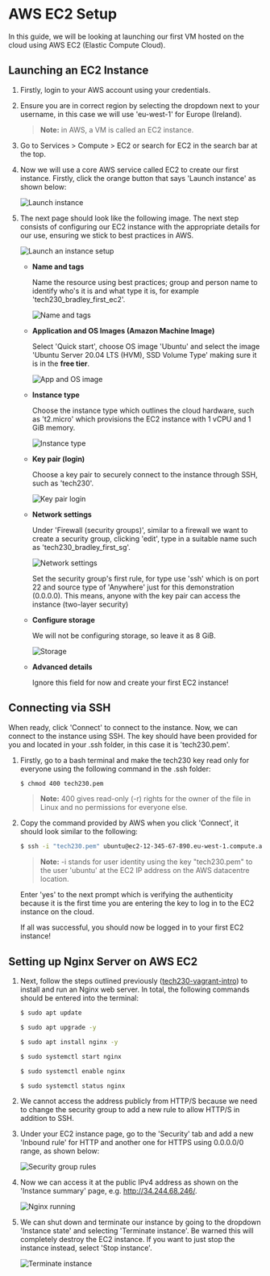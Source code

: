 # AWS EC2 Setup

In this guide, we will be looking at launching our first VM hosted on the cloud using AWS EC2 (Elastic Compute Cloud).

## Launching an EC2 Instance

1. Firstly, login to your AWS account using your credentials.

2. Ensure you are in correct region by selecting the dropdown next to your username, in this case we will use 'eu-west-1' for Europe (Ireland).

    > **Note:** in AWS, a VM is called an EC2 instance.

3. Go to Services > Compute > EC2 or search for EC2 in the search bar at the top.

4. Now we will use a core AWS service called EC2 to create our first instance. Firstly, click the orange button that says 'Launch instance' as shown below:

    ![Launch instance](images/launch-instance.png)

5. The next page should look like the following image. The next step consists of configuring our EC2 instance with the appropriate details for our use, ensuring we stick to best practices in AWS.

    ![Launch an instance setup](images/aws-ec2.png)

   - **Name and tags**

        Name the resource using best practices; group and person name to identify who's it is and what type it is, for example 'tech230_bradley_first_ec2'.

        ![Name and tags](images/name-tag.png)

   - **Application and OS Images (Amazon Machine Image)**

        Select 'Quick start', choose OS image 'Ubuntu' and select the image 'Ubuntu Server 20.04 LTS (HVM), SSD Volume Type' making sure it is in the **free tier**.

        ![App and OS image](images/app-os-image.png)

   - **Instance type**

        Choose the instance type which outlines the cloud hardware, such as 't2.micro' which provisions the EC2 instance with 1 vCPU and 1 GiB memory.

        ![Instance type](images/instance-type.png)

   - **Key pair (login)**

        Choose a key pair to securely connect to the instance through SSH, such as 'tech230'.

        ![Key pair login](images/key-pair.png)

   - **Network settings**

        Under 'Firewall (security groups)', similar to a firewall we want to create a  security group, clicking 'edit', type in a suitable name such as 'tech230_bradley_first_sg'.

        ![Network settings](images/network-settings.png)

        Set the security group's first rule, for type use 'ssh' which is on port 22 and source type of 'Anywhere' just for this demonstration (0.0.0.0). This means, anyone with the key pair can access the instance (two-layer security)

   - **Configure storage**

        We will not be configuring storage, so leave it as 8 GiB.

        ![Storage](images/storage.png)

   - **Advanced details**

        Ignore this field for now and create your first EC2 instance!

## Connecting via SSH

When ready, click 'Connect' to connect to the instance. Now, we can connect to the instance using SSH. The key should have been provided for you and located in your .ssh folder, in this case it is 'tech230.pem'.

1. Firstly, go to a bash terminal and make the tech230 key read only for everyone using the following command in the .ssh folder:

    ```bash
    $ chmod 400 tech230.pem
    ```

    > **Note:** 400 gives read-only (-r) rights for the owner of the file in Linux and no permissions for everyone else.

2. Copy the command provided by AWS when you click 'Connect', it should look similar to the following:

    ```bash
    $ ssh -i "tech230.pem" ubuntu@ec2-12-345-67-890.eu-west-1.compute.amazonaws.com
    ```

    > **Note:** -i stands for user identity using the key "tech230.pem" to the user 'ubuntu' at the EC2 IP address on the AWS datacentre location.

    Enter 'yes' to the next prompt which is verifying the authenticity because it is the first time you are entering the key to log in to the EC2 instance on the cloud.

    If all was successful, you should now be logged in to your first EC2 instance!

## Setting up Nginx Server on AWS EC2

1. Next, follow the steps outlined previously ([tech230-vagrant-intro](https://github.com/bradley-woods/tech230-vagrant-intro)) to install and run an Nginx web server. In total, the following commands should be entered into the terminal:

    ```bash
    $ sudo apt update

    $ sudo apt upgrade -y

    $ sudo apt install nginx -y

    $ sudo systemctl start nginx

    $ sudo systemctl enable nginx
    
    $ sudo systemctl status nginx
    ```

2. We cannot access the address publicly from HTTP/S because we need to change the security group to add a new rule to allow HTTP/S in addition to SSH.

3. Under your EC2 instance page, go to the 'Security' tab and add a new 'Inbound rule' for HTTP and another one for HTTPS using 0.0.0.0/0 range, as shown below:

    ![Security group rules](images/sg-rules.png)

4. Now we can access it at the public IPv4 address as shown on the 'Instance summary' page, e.g. <http://34.244.68.246/>.

    ![Nginx running](images/nginx-running.png)

5. We can shut down and terminate our instance by going to the dropdown 'Instance state' and selecting 'Terminate instance'. Be warned this will completely destroy the EC2 instance. If you want to just stop the instance instead, select 'Stop instance'.

    ![Terminate instance](images/terminate-instance.png)
